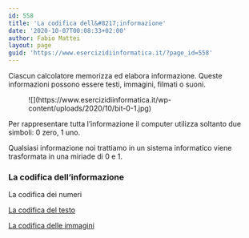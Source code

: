 ```yaml
---
id: 558
title: 'La codifica dell&#8217;informazione'
date: '2020-10-07T00:08:33+02:00'
author: Fabio Mattei
layout: page
guid: 'https://www.esercizidiinformatica.it/?page_id=558'
---
```


Ciascun calcolatore memorizza ed elabora informazione. Queste informazioni possono essere testi, immagini, filmati o suoni.

<figure class="wp-block-image size-large">![](https://www.esercizidiinformatica.it/wp-content/uploads/2020/10/bit-0-1.jpg)</figure>Per rappresentare tutta l’informazione il computer utilizza soltanto due simboli: 0 zero, 1 uno.

Qualsiasi informazione noi trattiamo in un sistema informatico viene trasformata in una miriade di 0 e 1.

### La codifica dell’informazione

La codifica dei numeri

[La codifica del testo](https://www.esercizidiinformatica.it/la-codifica-del-testo/)

[La codifica delle immagini](https://www.esercizidiinformatica.it/la-codifica-delle-immagini/)